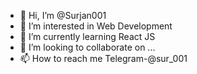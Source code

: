 - 👋 Hi, I’m @Surjan001
- 👀 I’m interested in Web Development
- 🌱 I’m currently learning React JS
- 💞️ I’m looking to collaborate on ...
- 📫 How to reach me Telegram-@sur_001

<!---
Surjan001/Surjan001 is a ✨ special ✨ repository because its `README.md` (this file) appears on your GitHub profile.
You can click the Preview link to take a look at your changes.
--->
